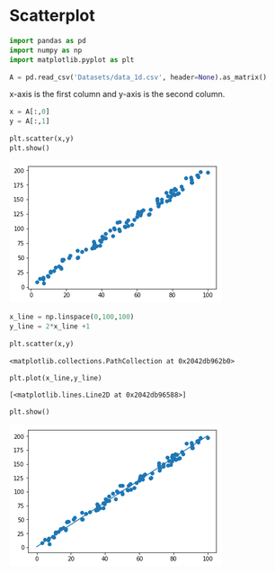 
# Scatterplot


```python
import pandas as pd
import numpy as np
import matplotlib.pyplot as plt
```


```python
A = pd.read_csv('Datasets/data_1d.csv', header=None).as_matrix()
```

x-axis is the first column and y-axis is the second column.


```python
x = A[:,0]
y = A[:,1]
```


```python
plt.scatter(x,y)
plt.show()
```


![png](Images/output_5_0.png)



```python
x_line = np.linspace(0,100,100)
y_line = 2*x_line +1
```


```python
plt.scatter(x,y)
```




    <matplotlib.collections.PathCollection at 0x2042db962b0>




```python
plt.plot(x_line,y_line)
```




    [<matplotlib.lines.Line2D at 0x2042db96588>]




```python
plt.show()
```


![png](Images/output_10_0.png)

